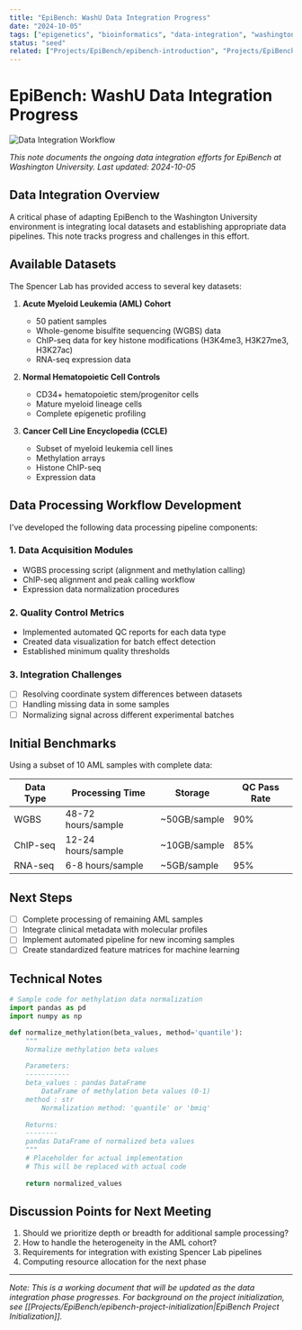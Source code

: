 ```yaml
---
title: "EpiBench: WashU Data Integration Progress"
date: "2024-10-05"
tags: ["epigenetics", "bioinformatics", "data-integration", "washington-university"]
status: "seed"
related: ["Projects/EpiBench/epibench-introduction", "Projects/EpiBench/epibench-project-initialization"]
---
```


# EpiBench: WashU Data Integration Progress

![Data Integration Workflow](https://via.placeholder.com/800x400?text=Data+Integration+Workflow)

*This note documents the ongoing data integration efforts for EpiBench at Washington University. Last updated: 2024-10-05*

## Data Integration Overview

A critical phase of adapting EpiBench to the Washington University environment is integrating local datasets and establishing appropriate data pipelines. This note tracks progress and challenges in this effort.

## Available Datasets

The Spencer Lab has provided access to several key datasets:

1. **Acute Myeloid Leukemia (AML) Cohort**
   - 50 patient samples
   - Whole-genome bisulfite sequencing (WGBS) data
   - ChIP-seq data for key histone modifications (H3K4me3, H3K27me3, H3K27ac)
   - RNA-seq expression data

2. **Normal Hematopoietic Cell Controls**
   - CD34+ hematopoietic stem/progenitor cells
   - Mature myeloid lineage cells
   - Complete epigenetic profiling

3. **Cancer Cell Line Encyclopedia (CCLE)**
   - Subset of myeloid leukemia cell lines
   - Methylation arrays
   - Histone ChIP-seq
   - Expression data

## Data Processing Workflow Development

I've developed the following data processing pipeline components:

### 1. Data Acquisition Modules

- WGBS processing script (alignment and methylation calling)
- ChIP-seq alignment and peak calling workflow
- Expression data normalization procedures

### 2. Quality Control Metrics

- Implemented automated QC reports for each data type
- Created data visualization for batch effect detection
- Established minimum quality thresholds

### 3. Integration Challenges

- [ ] Resolving coordinate system differences between datasets
- [ ] Handling missing data in some samples
- [ ] Normalizing signal across different experimental batches

## Initial Benchmarks

Using a subset of 10 AML samples with complete data:

| Data Type | Processing Time | Storage | QC Pass Rate |
|-----------|----------------|---------|--------------|
| WGBS | 48-72 hours/sample | ~50GB/sample | 90% |
| ChIP-seq | 12-24 hours/sample | ~10GB/sample | 85% |
| RNA-seq | 6-8 hours/sample | ~5GB/sample | 95% |

## Next Steps

- [ ] Complete processing of remaining AML samples
- [ ] Integrate clinical metadata with molecular profiles
- [ ] Implement automated pipeline for new incoming samples
- [ ] Create standardized feature matrices for machine learning

## Technical Notes

```python
# Sample code for methylation data normalization
import pandas as pd
import numpy as np

def normalize_methylation(beta_values, method='quantile'):
    """
    Normalize methylation beta values
    
    Parameters:
    -----------
    beta_values : pandas DataFrame
        DataFrame of methylation beta values (0-1)
    method : str
        Normalization method: 'quantile' or 'bmiq'
        
    Returns:
    --------
    pandas DataFrame of normalized beta values
    """
    # Placeholder for actual implementation
    # This will be replaced with actual code
    
    return normalized_values
```

## Discussion Points for Next Meeting

1. Should we prioritize depth or breadth for additional sample processing?
2. How to handle the heterogeneity in the AML cohort?
3. Requirements for integration with existing Spencer Lab pipelines
4. Computing resource allocation for the next phase

---

*Note: This is a working document that will be updated as the data integration phase progresses. For background on the project initialization, see [[Projects/EpiBench/epibench-project-initialization|EpiBench Project Initialization]].* 